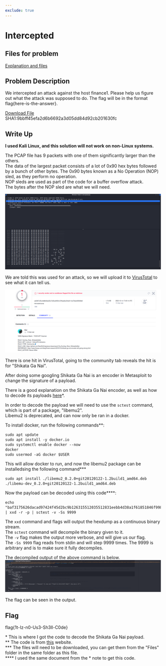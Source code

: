 ```yaml
---
exclude: true
---
```

# Intercepted

## Files for problem
[Explanation and files](../Files/README.html)

## Problem Description

We intercepted an attack against the host finance1. Please help us figure out what the attack was supposed to do. The flag will be in the format flag{here-is-the-answer}.

[Download File](https://tinyurl.com/he24hwmv)  
SHA1:9bbff45efa2d6b6692a3d05dd84d92cb201630fc


## Write Up

<b>I used Kali Linux, and this solution will not work on non-Linux systems.</b>

The PCAP file has 9 packets with one of them significantly larger than the others.  
The data of the largest packet consists of a lot of 0x90 hex bytes followed by a bunch of other bytes.
The 0x90 bytes known as a No Operation (NOP) sled, as they perform no operation.  
NOP sleds are used as part of the code for a buffer overflow attack.  
The bytes after the NOP sled are what we will need.

![NOP Sled and code](NOPSled.PNG "Hex values for NOP sled and code")



We are told this was used for an attack, so we will upload it to [VirusTotal](https://www.virustotal.com/gui/home/upload) to see what it can tell us.  

![VT Output](VTShikataGaNai.PNG "VT Output")



There is one hit in VirusTotal, going to the community tab reveals the hit is for "Shikata Ga Nai".

After doing some googling Shikata Ga Nai is an encoder in Metasploit to change the signature of a payload.

There is a good explanation on the Shikata Ga Nai encoder, as well as how to decode its payloads [here](https://marcosvalle.github.io/re/exploit/2018/08/25/shikata-ga-nai.html)*.

In order to decode the payload we will need to use the `sctest` command, which is part of a package, "libemu2".  
Libemu2 is deprecated, and can now only be ran in a docker.  

To install docker, run the following commands**: 
```
sudo apt update
sudo apt install -y docker.io
sudo systemctl enable docker --now
docker
sudo usermod -aG docker $USER
```

This will allow docker to run, and now the libemu2 package can be installedsing the following command***
```
sudo apt install ./libemu2_0.2.0+git20120122-1.2build1_amd64.deb ./libemu-dev_0.2.0+git20120122-1.2build1_amd64.deb
```

Now the payload can be decoded using this code****:
```
echo "baf3175626dacad97424f45d2bc9b126315512035512831eebb4d38a1f61851846f998ff0f1e8ad07c894b46ac2b25f83b48e7ec4d8f08ec82ed6182f39310296474feae54566956b5cd32b691d9acd9aa6d434420ebb2a687d39884917a4fa9331eea1890c2d407753835c3ed5b5b0b8bc0cb24735b2edc1f02495bd1b0b8d26b14add4a633422794e8cc748a622039621f5fc0defda41aba6da83f640b2dd70bf3831cf4958a40f40e1e0d157d20dc6fadbf" | xxd -r -p | sctest -v -Ss 9999
```

The `xxd` command and flags will output the hexdump as a continuous binary stream.  
The `sctest` command will decompile the binary given to it.  
The `-v` flag makes the output more verbose, and will give us our flag.  
The `-Ss 9999` flag reads from stdin and will step 9999 times. The 9999 is arbitrary and is to make sure it fully decompiles.

The decompiled output of the above command is below.
![Decompiled Payload](sctestOutput.PNG "Decompiled Shikata Ga Nai Payload")



The flag can be seen in the output.

## Flag

flag{1t-Iz-n0-Us3-Sh3ll-C0de}


&ast; This is where I got the code to decode the Shikata Ga Nai payload.  
** The code is from [this](https://www.kali.org/docs/containers/installing-docker-on-kali/) website.  
*** The files will need to be downloaded, you can get them from the "Files" folder in the same folder as this file.  
**** I used the same document from the * note to get this code.   
